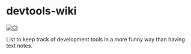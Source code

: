# devtools-wiki

[![CI](https://github.com/marcalexiei/devtools-wiki/actions/workflows/CI.yml/badge.svg)](https://github.com/marcalexiei/devtools-wiki/actions/workflows/CI.yml)

List to keep track of development tools in a more funny way than having text notes.

